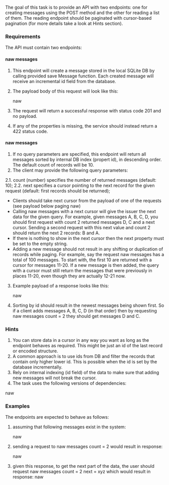 The goal of this task is to provide an API with two endpoints: one for creating messages using the POST method and the other for reading a list of them. The reading endpoint should be paginated with cursor-based pagination (for more details take a look at Hints section).

### Requirements

The API must contain two endpoints:

#### naw messages

1. This endpoint will create a message stored in the local SQLite DB by calling provided save Message function. Each created message will receive an incremental id field from the database.
2. The payload body of this request will look like this:

    naw

3. The request will return a successful response with status code 201 and no payload.
4. If any of the properties is missing, the service should instead return a 422 status code.

#### naw messages

1. If no query parameters are specified, this endpoint will return all messages sorted by internal DB index (propert id), in descending order. The default count of records will be 10.
2. The client may provide the following query parameters:

2.1.   count (number) specifies the number of returned messages (default: 10);
2.2.   next specifies a cursor pointing to the next record for the given request (default: first records should be returned);
-   Clients should take next cursor from the payload of one of the requests (see payload below paging naw)
-   Calling naw messages with a next cursor will give the issuer the next data for the given query. For example, given messages A, B, C, D, you should first request with count 2 returned messages D, C and a next cursor. Sending a second request with this next value and count 2 should return the next 2 records: B and A.
-   If there is nothing to show in the next cursor then the next property must be set to the empty string.
-   Adding a new message should not result in any shifting or duplication of records while paging.
For example, say the request naw messages has a total of 100 messages. To start with, the first 10 are returned with a cursor for messages 11-20. If a new message is then added, the query with a cursor must still return the messages that were previously in places 11-20, even though they are actually 12-21 now.

3. Example payload of a response looks like this:

    naw

4. Sorting by id should result in the newest messages being shown first. So if a client adds messages A, B, C, D (in that order) then by requesting naw messages  count = 2 they should get messages D and C.

### Hints

1. You can store data in a cursor in any way you want as long as the endpoint behaves as required. This might be just an id of the last record or encoded structure.
2. A common approach is to use ids from DB and filter the records that contain only higher lower id. This is possible when the id is set by the database incrementally.
3. Rely on internal indexing (id field) of the data to make sure that adding new messages will not break the cursor.
4. The task uses the following versions of dependencies:

naw

### Examples

The endpoints are expected to behave as follows:

1. assuming that following messages exist in the system:

   naw

2. sending a request to naw messages  count = 2 would result in response:

   naw

3. given this response, to get the next part of the data, the user should request naw messages  count = 2  next = xyz which would result in response:
   naw
